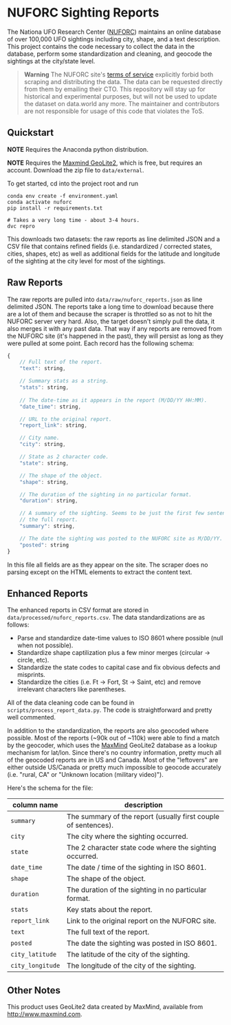 # NUFORC Sighting Reports

The Nationa UFO Research Center ([NUFORC](http://www.nuforc.org/)) maintains an online database of over 100,000 UFO sightings including city, shape, and a text description.
This project contains the code necessary to collect the data in the database, perform some standardization and cleaning, and geocode the sightings at the city/state level.

> **Warning**
    The NUFORC site's [terms of service](https://nuforc.org/terms/) explicitly forbid both scraping and distributing the data. The data can be requested directly from them by emailing their CTO. This repository will stay up for historical and experimental purposes, but will not be used to update the dataset on data.world any more. The maintainer and contributors are not responsible for usage of this code that violates the ToS.

## Quickstart

**NOTE** Requires the Anaconda python distribution.

**NOTE** Requires the [Maxmind GeoLite2](https://dev.maxmind.com/geoip/geolite2-free-geolocation-data?lang=en), which is free, but requires an account.
Download the zip file to `data/external`.

To get started, cd into the project root and run

```shell
conda env create -f environment.yaml
conda activate nuforc
pip install -r requirements.txt

# Takes a very long time - about 3-4 hours.
dvc repro
```

This downloads two datasets: the raw reports as line delimited JSON and a CSV file that contains refined fields (i.e. standardized / corrected states, cities, shapes, etc) as well as additional fields for the latitude and longitude of the sighting at the city level for most of the sightings.

## Raw Reports

The raw reports are pulled into `data/raw/nuforc_reports.json` as line delimited JSON.
The reports take a long time to download because there are a lot of them and because the scraper is throttled so as not to hit the NUFORC server very hard.
Also, the target doesn't simply pull the data, it also merges it with any past data.
That way if any reports are removed from the NUFORC site (it's happened in the past), they will persist as long as they were pulled at some point.
Each record has the following schema:

```javascript
{
    // Full text of the report.
    "text": string,

    // Summary stats as a string.
    "stats": string, 
    
    // The date-time as it appears in the report (M/DD/YY HH:MM).
    "date_time": string, 

    // URL to the original report.
    "report_link": string, 

    // City name.
    "city": string,

    // State as 2 character code.
    "state": string,

    // The shape of the object.
    "shape": string,

    // The duration of the sighting in no particular format.
    "duration": string,

    // A summary of the sighting. Seems to be just the first few sentences of 
    // the full report.
    "summary": string,

    // The date the sighting was posted to the NUFORC site as M/DD/YY.
    "posted": string
}
```

In this file all fields are as they appear on the site.
The scraper does no parsing except on the HTML elements to extract the content text.

## Enhanced Reports

The enhanced reports in CSV format are stored in `data/processed/nuforc_reports.csv`.
The data standardizations are as follows:

* Parse and standardize date-time values to ISO 8601 where possible (null when not possible).
* Standardize shape captilization plus a few minor merges (circular -> circle, etc).
* Standardize the state codes to capital case and fix obvious defects and misprints.
* Standardize the cities (i.e. Ft -> Fort, St -> Saint, etc) and remove irrelevant characters like parentheses.

All of the data cleaning code can be found in `scripts/process_report_data.py`.
The code is straightforward and pretty well commented.

In addition to the standardization, the reports are also geocoded where possible.
Most of the reports (~90k out of ~110k) were able to find a match by the geocoder, which uses the [MaxMind](https://dev.maxmind.com/geoip/geoip2/geolite2/) GeoLite2 database as a lookup mechanism for lat/lon.
Since there's no country information, pretty much all of the geocoded reports are in US and Canada.
Most of the "leftovers" are either outside US/Canada or pretty much impossible to geocode accurately (i.e. "rural, CA" or "Unknown location (military video)").

Here's the schema for the file:

| column name      | description                                                    |
| ---------------- | -------------------------------------------------------------- |
| `summary`        | The summary of the report (usually first couple of sentences). |
| `city`           | The city where the sighting occurred.                          |
| `state`          | The 2 character state code where the sighting occurred.        |
| `date_time`      | The date / time of the sighting in ISO 8601.                   |
| `shape`          | The shape of the object.                                       |
| `duration`       | The duration of the sighting in no particular format.          |
| `stats`          | Key stats about the report.                                    |
| `report_link`    | Link to the original report on the NUFORC site.                |
| `text`           | The full text of the report.                                   |
| `posted`         | The date the sighting was posted in ISO 8601.                  |
| `city_latitude`  | The latitude of the city of the sighting.                      |
| `city_longitude` | The longitude of the city of the sighting.                     |
## Other Notes

This product uses GeoLite2 data created by MaxMind, available from
<a href="http://www.maxmind.com">http://www.maxmind.com</a>.
